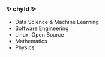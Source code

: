 ### ✨ chyld ✨

- Data Science & Machine Learning
- Software Engineering
- Linux, Open Source
- Mathematics
- Physics
